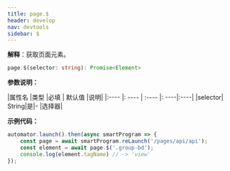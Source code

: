 ```yaml
---
title: page.$
header: develop
nav: devtools
sidebar: $
---
```


**解释**：获取页面元素。

```ts
page.$(selector: string): Promise<Element>
```

**参数说明：**

|属性名 |类型  |必填 | 默认值 |说明|
|:---- |: ---- | :---- |: ----|:----|
|selector| String|是|- |选择器|

**示例代码：**

```js
automator.launch().then(async smartProgram => {
    const page = await smartProgram.reLaunch('/pages/api/api');
    const element = await page.$('.group-bd');
    console.log(element.tagName) // -> 'view'
});
```
